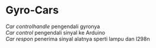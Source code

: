# Gyro-Cars
<i>Car controlhandle</i> pengendali gyronya </br>
<i>Car control</i> pengendali sinyal ke Arduino </br>
<i>Car respon</i> penerima sinyal alatnya sperti lampu dan l298n </br>
